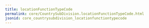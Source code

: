 ```yaml
---
title: locationFunctionTypeCode
permalink: core/CountrySubDivision.locationFunctionTypeCode.html
jsonid: core_countrysubdivision_locationfunctiontypecode
---
```

